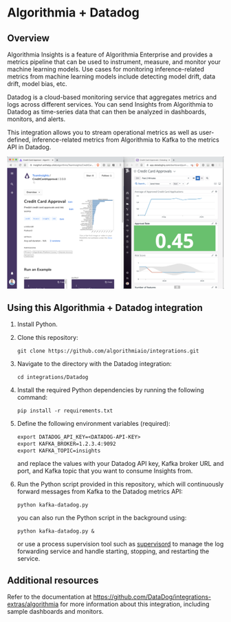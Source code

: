 # Algorithmia + Datadog

## Overview

Algorithmia Insights is a feature of Algorithmia Enterprise and provides a
metrics pipeline that can be used to instrument, measure, and monitor your
machine learning models. Use cases for monitoring inference-related metrics from
machine learning models include detecting model drift, data drift, model bias,
etc.

Datadog is a cloud-based monitoring service that aggregates metrics and logs
across different services. You can send Insights from Algorithmia to Datadog as
time-series data that can then be analyzed in dashboards, monitors, and alerts.

This integration allows you to stream operational metrics as well as
user-defined, inference-related metrics from Algorithmia to Kafka to the metrics
API in Datadog.

![Algorithmia Insights in Datadog](https://raw.githubusercontent.com/algorithmiaio/integrations/master/Datadog/images/algorithmia-datadog.png)

## Using this Algorithmia + Datadog integration

1. Install Python.

2. Clone this repository:

   ```
   git clone https://github.com/algorithmiaio/integrations.git
   ```

3. Navigate to the directory with the Datadog integration:

   ```
   cd integrations/Datadog
   ```

4. Install the required Python dependencies by running the following command:

   ```
   pip install -r requirements.txt
   ```

5. Define the following environment variables (required):

   ```
   export DATADOG_API_KEY=<DATADOG-API-KEY>
   export KAFKA_BROKER=1.2.3.4:9092
   export KAFKA_TOPIC=insights
   ```

   and replace the values with your Datadog API key, Kafka broker URL and port,
   and Kafka topic that you want to consume Insights from.

6. Run the Python script provided in this repository, which will continuously
   forward messages from Kafka to the Datadog metrics API:

   ```
   python kafka-datadog.py
   ```

   you can also run the Python script in the background using:

   ```
   python kafka-datadog.py &
   ```

   or use a process supervision tool such as
   [supervisord](http://supervisord.org/) to manage the log forwarding service
   and handle starting, stopping, and restarting the service.

## Additional resources

Refer to the documentation at
https://github.com/DataDog/integrations-extras/algorithmia for more information
about this integration, including sample dashboards and monitors.
